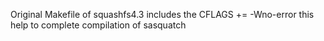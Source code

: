 Original Makefile of squashfs4.3
includes the CFLAGS += -Wno-error
this help to complete compilation 
of sasquatch
